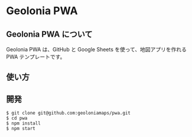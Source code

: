 # Geolonia PWA

## Geolonia PWA について

Geolonia PWA は、GitHub と Google Sheets を使って、地図アプリを作れる PWA テンプレートです。

## 使い方

## 開発

```shell
$ git clone git@github.com:geoloniamaps/pwa.git
$ cd pwa
$ npm install
$ npm start
```
